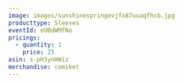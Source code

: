 ```yaml
---
image: images/sunshinespringevjfo87uuaqfhcb.jpg
producttype: Sleeves
eventId: eUBdWMfNo
pricings:
  - quantity: 1
    price: 25
asin: s-pH3ynHWiz
merchandise: comiket
---
```

